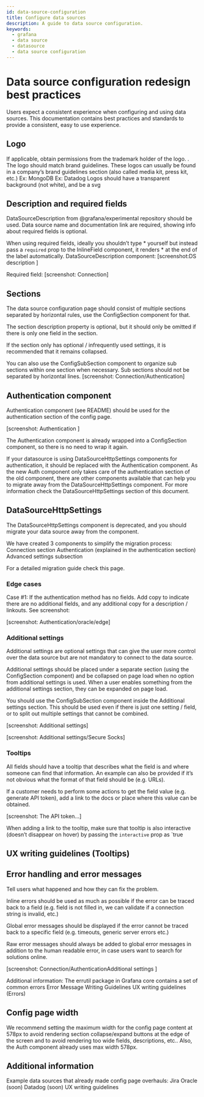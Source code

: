 ```yaml
---
id: data-source-configuration
title: Configure data sources
description: A guide to data source configuration.
keywords:
  - grafana
  - data source
  - datasource
  - data source configuration
---
```


# Data source configuration redesign best practices
Users expect a consistent experience when configuring and using data sources. This documentation contains best practices and standards to provide a consistent, easy to use experience.

## Logo
If applicable, obtain permissions from the trademark holder of the logo. .
The logo should match brand guidelines. These logos can usually be found in a company’s brand guidelines section (also called media kit, press kit, etc.)
Ex: MongoDB
Ex: Datadog
Logos should have a transparent background (not white), and be a svg 

## Description and required fields

DataSourceDescription from @grafana/experimental repository should be used. Data source name and documentation link are required, showing info about required fields  is optional.

When using required fields, ideally you shouldn’t type * yourself but instead pass a `required` prop to the InlineField component, it renders * at the end of the label automatically.
DataSourceDescription component:
[screenshot:DS description ]


Required field:
[screenshot: Connection]

## Sections

The data source configuration page should consist of multiple sections separated by horizontal rules, use the ConfigSection component for that.

The section description property is optional, but it should only be omitted if there is only one field in the section.

If the section only has optional / infrequently used settings, it is recommended that it remains collapsed.

You can also use the ConfigSubSection component to organize sub sections within one section when necessary. Sub sections should not be separated by horizontal lines.
[screenshot: Connection/Authentication]


## Authentication component

Authentication component (see README) should be used for the authentication section of the config page.

[screenshot: Authentication ]



The Authentication component is already wrapped into a ConfigSection component, so there is no need to wrap it again.

If your datasource is using DataSourceHttpSettings components for authentication, it should be replaced with the Authentication component.  As the new Auth component only takes care of the authentication section of the old component, there are other components available that can help you to migrate away from the DataSourceHttpSettings component. For more information check the DataSourceHttpSettings section of this document.

## DataSourceHttpSettings

The DataSourceHttpSettings component is deprecated, and you should migrate your data source away from the component.

We have created 3 components to simplify the migration process:
Connection section
Authentication (explained in the authentication section)
Advanced settings subsection

For a detailed migration guide check this page.

### Edge cases

Case #1: If the authentication method has no fields. Add copy to indicate there are no additional fields, and any additional copy for a description / linkouts. See screenshot:

[screenshot: Authentication/oracle/edge]


### Additional settings

Additional settings are optional settings that can give the user more control over the data source but are not mandatory to connect to the data source.

Additional settings should be placed under a separate section (using the ConfigSection component) and be collapsed on page load when no option from additional settings is used. When a user enables something from the additional settings section, they can be expanded on page load.

You should use the ConfigSubSection component inside the Additional settings section. This should be used even if there is just one setting / field, or to split out multiple settings that cannot be combined. 

[screenshot: Additional settings]




[screenshot: Additional settings/Secure Socks]

### Tooltips

All fields should have a tooltip that describes what the field is and where someone can find that information. An example can also be provided if it’s not obvious what the format of that field should be (e.g. URLs).

If a customer needs to perform some actions to get the field value (e.g. generate API token), add a link to the docs or place where this value can be obtained.

[screenshot: The API token…]


When adding a link to the tooltip, make sure that tooltip is also interactive (doesn’t disappear on hover) by passing the `interactive` prop as `true

## UX writing guidelines (Tooltips)

## Error handling and error messages

Tell users what happened and how they can fix the problem.

Inline errors should be used as much as possible if the error can be traced back to a field (e.g. field is not filled in, we can validate if a connection string is invalid, etc.)

Global error messages should be displayed if the error cannot be traced back to a specific field (e.g. timeouts, generic server errors etc.)

Raw error messages should always be added to global error messages in addition to the human readable error, in case users want to search for solutions online.

[screenshot: Connection/AuthenticationAdditional settings ]



Additional information:
The errutil package in Grafana core contains  a set of common errors
Error Message Writing Guidelines
UX writing guidelines (Errors)

## Config page width

We recommend setting the maximum width for the config page content at 578px to avoid rendering section collapse/expand buttons at the edge of the screen and to avoid rendering too wide fields, descriptions, etc.. Also, the Auth component already uses max width 578px.

## Additional information

Example data sources that already made config page overhauls:
Jira
Oracle (soon)
Datadog (soon)
UX writing guidelines
